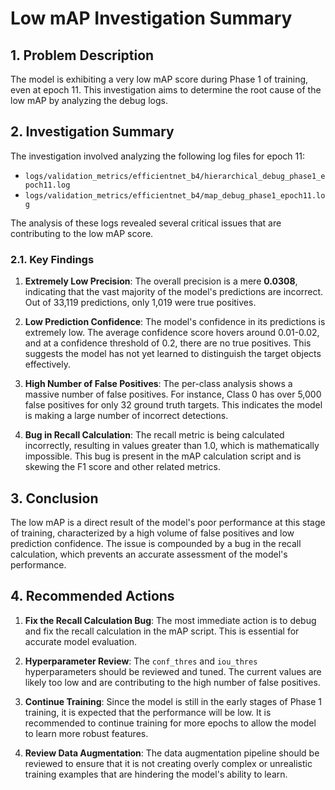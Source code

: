 
# Low mAP Investigation Summary

## 1. Problem Description

The model is exhibiting a very low mAP score during Phase 1 of training, even at epoch 11. This investigation aims to determine the root cause of the low mAP by analyzing the debug logs.

## 2. Investigation Summary

The investigation involved analyzing the following log files for epoch 11:

- `logs/validation_metrics/efficientnet_b4/hierarchical_debug_phase1_epoch11.log`
- `logs/validation_metrics/efficientnet_b4/map_debug_phase1_epoch11.log`

The analysis of these logs revealed several critical issues that are contributing to the low mAP score.

### 2.1. Key Findings

1.  **Extremely Low Precision**: The overall precision is a mere **0.0308**, indicating that the vast majority of the model's predictions are incorrect. Out of 33,119 predictions, only 1,019 were true positives.

2.  **Low Prediction Confidence**: The model's confidence in its predictions is extremely low. The average confidence score hovers around 0.01-0.02, and at a confidence threshold of 0.2, there are no true positives. This suggests the model has not yet learned to distinguish the target objects effectively.

3.  **High Number of False Positives**: The per-class analysis shows a massive number of false positives. For instance, Class 0 has over 5,000 false positives for only 32 ground truth targets. This indicates the model is making a large number of incorrect detections.

4.  **Bug in Recall Calculation**: The recall metric is being calculated incorrectly, resulting in values greater than 1.0, which is mathematically impossible. This bug is present in the mAP calculation script and is skewing the F1 score and other related metrics.

## 3. Conclusion

The low mAP is a direct result of the model's poor performance at this stage of training, characterized by a high volume of false positives and low prediction confidence. The issue is compounded by a bug in the recall calculation, which prevents an accurate assessment of the model's performance.

## 4. Recommended Actions

1.  **Fix the Recall Calculation Bug**: The most immediate action is to debug and fix the recall calculation in the mAP script. This is essential for accurate model evaluation.

2.  **Hyperparameter Review**: The `conf_thres` and `iou_thres` hyperparameters should be reviewed and tuned. The current values are likely too low and are contributing to the high number of false positives.

3.  **Continue Training**: Since the model is still in the early stages of Phase 1 training, it is expected that the performance will be low. It is recommended to continue training for more epochs to allow the model to learn more robust features.

4.  **Review Data Augmentation**: The data augmentation pipeline should be reviewed to ensure that it is not creating overly complex or unrealistic training examples that are hindering the model's ability to learn.
